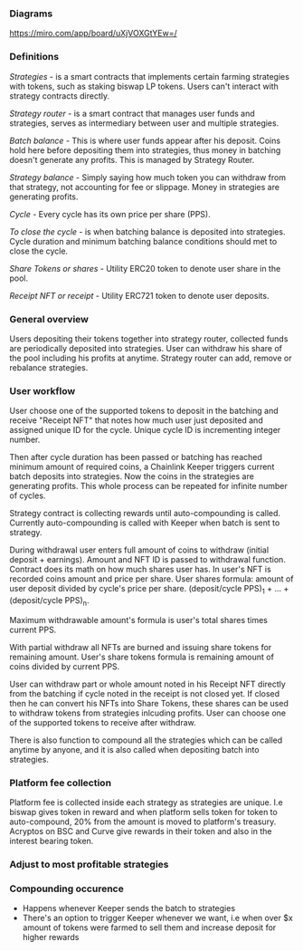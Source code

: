### Diagrams
https://miro.com/app/board/uXjVOXGtYEw=/

### Definitions
*Strategies* - is a smart contracts that implements certain farming strategies with tokens, such as staking biswap LP tokens. Users can't interact with strategy contracts directly.  

*Strategy router* - is a smart contract that manages user funds and strategies, serves as intermediary between user and multiple strategies.   

*Batch balance* - This is where user funds appear after his deposit. Coins hold here before depositing them into strategies, thus money in batching doesn't generate any profits. This is managed by Strategy Router.  

*Strategy balance* - Simply saying how much token you can withdraw from that strategy, not accounting for fee or slippage. Money in strategies are generating profits.  

*Cycle* - Every cycle has its own price per share (PPS).  

*To close the cycle* - is when batching balance is deposited into strategies. Cycle duration and minimum batching balance conditions should met to close the cycle.  

*Share Tokens or shares* - Utility ERC20 token to denote user share in the pool.  

*Receipt NFT or receipt* - Utility ERC721 token to denote user deposits.  

### General overview
Users depositing their tokens together into strategy router, collected funds are periodically deposited into strategies. User can withdraw his share of the pool including his profits at anytime. Strategy router can add, remove or rebalance strategies.

### User workflow
User choose one of the supported tokens to deposit in the batching and receive "Receipt NFT" that notes how much user just deposited and assigned unique ID for the cycle. Unique cycle ID is incrementing integer number.  

Then after cycle duration has been passed or batching has reached minimum amount of required coins, a Chainlink Keeper triggers current batch deposits into strategies. Now the coins in the strategies are generating profits. This whole process can be repeated for infinite number of cycles.  

Strategy contract is collecting rewards until auto-compounding is called. Currently auto-compounding is called with Keeper when batch is sent to strategy.  

During withdrawal user enters full amount of coins to withdraw (initial deposit + earnings). Amount and NFT ID is passed to withdrawal function. Contract does its math on how much shares user has. In user's NFT is recorded coins amount and price per share. User shares formula: amount of user deposit divided by cycle's price per share. (deposit/cycle PPS)<sub>1</sub> + ... + (deposit/cycle PPS)<sub>n</sub>.  

Maximum withdrawable amount's formula is user's total shares times current PPS.  

With partial withdraw all NFTs are burned and issuing share tokens for remaining amount. User's share tokens formula is remaining amount of coins divided by current PPS.  

User can withdraw part or whole amount noted in his Receipt NFT directly from the batching if cycle noted in the receipt is not closed yet. If closed then he can convert his NFTs into Share Tokens, these shares can be used to withdraw tokens from strategies inlcuding profits. User can choose one of the supported tokens to receive after withdraw.  

There is also function to compound all the strategies which can be called anytime by anyone, and it is also called when depositing batch into strategies.

### Platform fee collection
Platform fee is collected inside each strategy as strategies are unique. I.e biswap gives token in reward and when platform sells token for token to auto-compound, 20% from the amount is moved to platform's treasury.  
Acryptos on BSC and Curve give rewards in their token and also in the interest bearing token.  

### Adjust to most profitable strategies

### Compounding occurence
* Happens whenever Keeper sends the batch to strategies
* There's an option to trigger Keeper whenever we want, i.e when over $x amount of tokens were farmed to sell them and increase deposit for higher rewards
